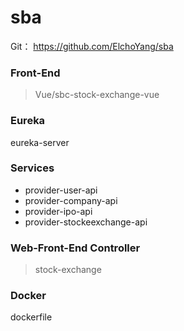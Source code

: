 # sba

Git： https://github.com/ElchoYang/sba

### Front-End
> Vue/sbc-stock-exchange-vue

### Eureka
eureka-server

### Services
- provider-user-api 
- provider-company-api 
- provider-ipo-api 
- provider-stockeexchange-api

### Web-Front-End Controller
> stock-exchange

### Docker
dockerfile
